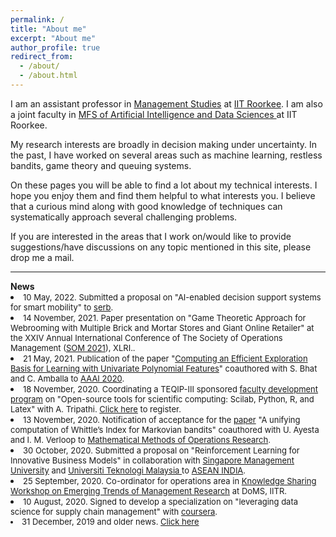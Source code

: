 ```yaml
---
permalink: /
title: "About me"
excerpt: "About me"
author_profile: true
redirect_from:
  - /about/
  - /about.html
---
```



 <p>I am an assistant professor in <a href = "https://doms.iitr.ac.in/" target="_blank">Management Studies</a>  at <a href = "https://www.iitr.ac.in/" target="_blank">IIT Roorkee</a>. I am also a joint faculty in <a href = "https://www.iitr.ac.in/mfsdsai/" target="_blank">MFS of Artificial Intelligence and Data Sciences </a> at IIT Roorkee. </p>

<p>My research interests are broadly in decision making under uncertainty. In the past, I have worked on several areas such as machine learning, restless bandits, game theory and queuing systems. </p>

<p>On these pages you will be able to find a lot about my technical interests. I hope you enjoy them and find them helpful to what interests you. I believe that a curious mind along with good knowledge of techniques can systematically approach several challenging problems. </p>

<p>If you are interested in the areas that I work on/would like to provide suggestions/have discussions on any topic mentioned in this site, please drop me  a mail.</p>

<hr>
<b>News</b>


<li> <font size="2">10 May, 2022. Submitted a proposal on "AI-enabled decision support systems for smart mobility" to <a href = "https://serbonline.in" target="_blank">serb</a>.</font></li>

<li> <font size="2">14 November, 2021. Paper presentation on "Game Theoretic Approach for Webrooming with Multiple Brick and Mortar Stores and Giant Online Retailer" at the XXIV Annual International Conference of The Society of Operations Management (<a href = "https://acad.xlri.ac.in/conference/som-2020/" target="_blank">SOM 2021</a>), XLRI..</font></li>


<li> <font size="2">21 May, 2021. Publication of the paper "<a href = "https://www.aaai.org/AAAI21Papers/AAAI-6446.AmballaC.pdf" target="_blank">Computing an Efficient Exploration Basis for Learning with Univariate Polynomial Features</a>" coauthored with S. Bhat and C. Amballa to <a href = "https://aaai.org/Conferences/AAAI-20/" target="_blank">AAAI 2020</a>.</font></li>


<li> <font size="2"> 18 November, 2020. Coordinating a TEQIP-III sponsored <a href = "https://drive.google.com/file/d/16-nOEuUeFmZNfU8ciNS6rqQsnaii7Bzm/view?usp=sharing" target="_blank">faculty development program</a> on "Open-source tools for scientific
computing: Scilab, Python, R, and Latex" with A. Tripathi. <a href = "https://docs.google.com/forms/d/e/1FAIpQLSeGfxU0sMHLiXazPmvTTW8Igll9H-5enJHAuv_eXuR0i_QGmA/viewform?usp=sf_link" target="_blank">Click here</a> to register.</font></li>



<li> <font size="2">13 November, 2020. Notification of acceptance for the <a href = "https://link.springer.com/article/10.1007/s00186-020-00731-9" target="_blank">paper</a> "A unifying computation of Whittle’s Index for Markovian bandits" coauthored with U. Ayesta and I. M. Verloop to <a href = "https://www.springer.com/mathematics/journal/186" target="_blank">Mathematical Methods of Operations Research</a>.</font></li>


<li> <font size="2">30 October, 2020. Submitted a proposal on "Reinforcement Learning for Innovative Business Models" in collaboration with <a href = "
https://www.smu.edu.sg/" target="_blank">Singapore Management University</a> and <a href = "
https://www.smu.edu.sg/" target="_blank">Universiti Teknologi Malaysia
</a> to <a href = "https://aistic.gov.in/ASEAN/aistdfCollaborative" target="_blank">ASEAN INDIA</a>.</font></li>


<li> <font size="2">25 September, 2020. Co-ordinator for operations area in <a href = "https://sites.google.com/view/etmr2020/home" target="_blank">Knowledge Sharing Workshop on Emerging Trends of Management Research</a> at DoMS, IITR.

<li> <font size="2">10 August, 2020. Signed to develop a specialization on "leveraging data science for supply chain management" with <a href = "https://www.coursera.org/" target="_blank">coursera</a>.</font></li>

<li> <font size="2">31 December, 2019 and older news. <a href="/markdown/oldnews.html">Click here</a></font></li>
